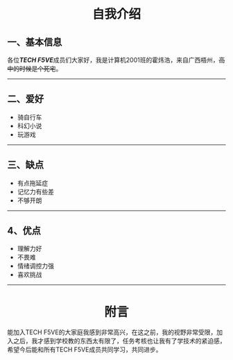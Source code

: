 # <center>自我介绍
## 一、基本信息
各位***TECH F5VE***成员们大家好，我是计算机2001班的霍炜浩，来自广西梧州，~~高中的时候是个死宅~~。

----
## 二、爱好
+ 骑自行车
+ 科幻小说
+ 玩游戏
---
## 三、缺点
- 有点拖延症
- 记忆力有些差
- 不够开朗
---
## 4、优点
+ 理解力好
+ 不畏难
+ 情绪调控力强
+ 喜欢挑战
---
# <center>附言
能加入TECH F5VE的大家庭我感到非常高兴，在这之前，我的视野非常受限，加入之后，我才感到学校教的东西太有限了，任务考核也让我有了学技术的紧迫感，希望今后能和所有TECH F5VE成员共同学习，共同进步。